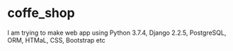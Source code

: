 # coffe_shop
 I am trying to make web app using Python 3.7.4, Django 2.2.5, PostgreSQL, ORM, HTMaL, CSS, Bootstrap etc

